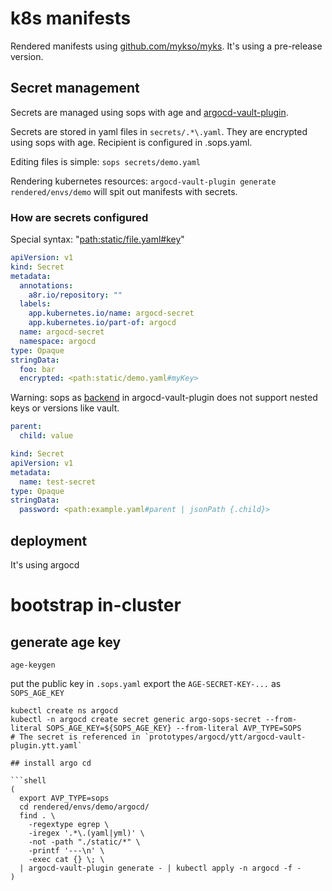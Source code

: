 # k8s manifests

Rendered manifests using [github.com/mykso/myks](https://github.com/mykso/myks).
It's using a pre-release version.

## Secret management

Secrets are managed using sops with age and [argocd-vault-plugin](https://argocd-vault-plugin.readthedocs.io/).

Secrets are stored in yaml files in `secrets/.*\.yaml`. They are encrypted using sops with age. Recipient is configured in .sops.yaml.

Editing files is simple: `sops secrets/demo.yaml`

Rendering kubernetes resources: `argocd-vault-plugin generate rendered/envs/demo` will spit out manifests with secrets.

### How are secrets configured

Special syntax: "<path:static/file.yaml#key>"

```yaml
apiVersion: v1
kind: Secret
metadata:
  annotations:
    a8r.io/repository: ""
  labels:
    app.kubernetes.io/name: argocd-secret
    app.kubernetes.io/part-of: argocd
  name: argocd-secret
  namespace: argocd
type: Opaque
stringData:
  foo: bar
  encrypted: <path:static/demo.yaml#myKey>
```

Warning: sops as [backend](https://argocd-vault-plugin.readthedocs.io/en/stable/backends/#sops) in argocd-vault-plugin does not support nested keys or versions like vault.

```yaml
parent:
  child: value
```

```yaml
kind: Secret
apiVersion: v1
metadata:
  name: test-secret
type: Opaque
stringData:
  password: <path:example.yaml#parent | jsonPath {.child}>
```

## deployment

It's using argocd

# bootstrap in-cluster

## generate age key

```shell
age-keygen
```
put the public key in `.sops.yaml`
export the `AGE-SECRET-KEY-...` as `SOPS_AGE_KEY`

```shell
kubectl create ns argocd
kubectl -n argocd create secret generic argo-sops-secret --from-literal SOPS_AGE_KEY=${SOPS_AGE_KEY} --from-literal AVP_TYPE=SOPS
# The secret is referenced in `prototypes/argocd/ytt/argocd-vault-plugin.ytt.yaml`

## install argo cd

```shell
( 
  export AVP_TYPE=sops
  cd rendered/envs/demo/argocd/
  find . \
    -regextype egrep \
    -iregex '.*\.(yaml|yml)' \
    -not -path "./static/*" \
    -printf '---\n' \
    -exec cat {} \; \
  | argocd-vault-plugin generate - | kubectl apply -n argocd -f - 
)
```

